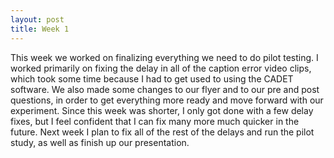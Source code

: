 ```yaml
---
layout: post
title: Week 1
---
```

This week we worked on finalizing everything we need to do pilot testing. I worked primarily on fixing the delay in all of the caption error video clips, which took some time because I had to get used to using the CADET software. We also made some changes to our flyer and to our pre and post questions, in order to get everything more ready and move forward with our experiment. Since this week was shorter, I only got done with a few delay fixes, but I feel confident that I can fix many more much quicker in the future. Next week I plan to fix all of the rest of the delays and run the pilot study, as well as finish up our presentation. 
